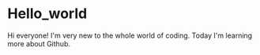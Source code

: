 # Hello_world

Hi everyone!
I'm very new to the whole world of coding. Today I'm learning more about Github.
